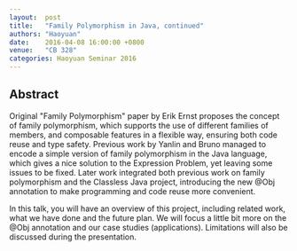 ```yaml
--- 
layout:  post 
title:   "Family Polymorphism in Java, continued"
authors: "Haoyuan"
date:    2016-04-08 16:00:00 +0800
venue:   "CB 328"
categories: Haoyuan Seminar 2016
--- 
```

## Abstract

Original "Family Polymorphism" paper by Erik Ernst proposes the concept of
family polymorphism, which supports the use of different families of
members,
and composable features in a flexible way, ensuring both code reuse and type
safety. Previous work by Yanlin and Bruno managed to encode a simple
version of
family polymorphism in the Java language, which gives a nice solution to the
Expression Problem, yet leaving some issues to be fixed. Later work
integrated
both previous work on family polymorphism and the Classless Java project,
introducing the new @Obj annotation to make programming and code reuse more
convenient.

In this talk, you will have an overview of this project, including related
work,
what we have done and the future plan. We will focus a little bit more on
the
@Obj annotation and our case studies (applications). Limitations will also
be
discussed during the presentation.

